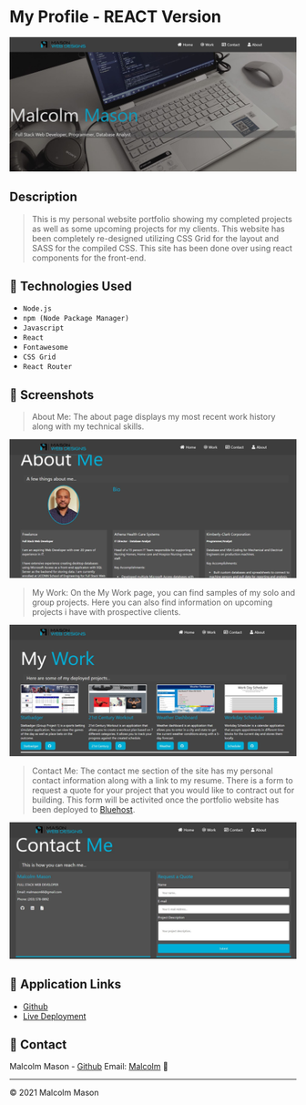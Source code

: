 # My Profile - REACT Version

![Profile](./src/components/images/mainpage.JPG)

## Description


> This is my personal website portfolio showing my completed projects as well as some upcoming projects for my clients. This website has been completely re-designed utilizing CSS Grid for the layout and SASS for the compiled CSS. This site has been done over using react components for the front-end.


## 🧰 Technologies Used

* `Node.js`
* `npm (Node Package Manager)`
* `Javascript`
* `React`
* `Fontawesome`
* `CSS Grid`
* `React Router`

## 📸 Screenshots

> About Me: The about page displays my most recent work history along with my technical skills. 

![About](./src/components/images/about.jpg)


> My Work: On the My Work page, you can find samples of my solo and group projects. Here you can also find information on upcoming projects i have with prospective clients. 

![MyWork](./src/components/images/mywork.jpg)

> Contact Me: The contact me section of the site has my personal contact information along with a link to my resume. There is a form to request a quote for your project that you would like to contract out for building. This form will be activited once the portfolio website has been deployed to [Bluehost](https://www.bluehost.com/).

![Contact](./src/components/images/contact.jpg)




## 🔗 Application Links
* [Github](https://github.com/malmason/reactprofile)
* [Live Deployment](https://malmason.github.io/reactprofile/)

## 📱 Contact 

Malcolm Mason - [Github](https://github.com/malmason) Email: [Malcolm](mailto:malmason66@gmail.com) 📧

---

&copy; 2021 Malcolm Mason
